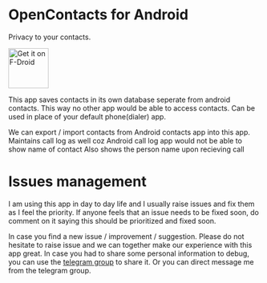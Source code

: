 # OpenContacts for Android
Privacy to your contacts.

[<img src="https://f-droid.org/badge/get-it-on.png"
      alt="Get it on F-Droid"
      height="80">](https://f-droid.org/app/opencontacts.open.com.opencontacts)


This app saves contacts in its own database seperate from android contacts. This way no other app would be able to access contacts. Can be used in place of your default phone(dialer) app.

We can export / import contacts from Android contacts app into this app.
Maintains call log as well coz Android call log app would not be able to show name of contact
Also shows the person name upon recieving call

# Issues management

I am using this app in day to day life and I usually raise issues and fix them as I feel the priority. If anyone feels that an issue needs to be fixed soon,
do comment on it saying this should be prioritized and fixed soon.

In case you find a new issue / improvement / suggestion. Please do not hesitate to raise issue and we can together make our experience with this app great.
In case you had to share some personal information to debug, you can use the [telegram group](https://t.me/joinchat/CCdV7RFz8VE24KqFmhBWrg) to share it. Or you can direct message me from the telegram group.